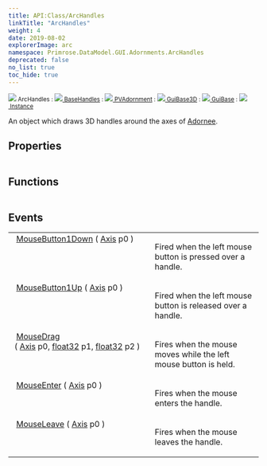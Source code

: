 ```yaml
---
title: API:Class/ArcHandles
linkTitle: "ArcHandles"
weight: 4
date: 2019-08-02
explorerImage: arc
namespace: Primrose.DataModel.GUI.Adornments.ArcHandles
deprecated: false
no_list: true
toc_hide: true
---
```

<small class="inheritance">
<span class="" href="/docs/api-reference/Class/ArcHandles"><img src="/icons/silk/arc.png"/>&nbsp;ArcHandles</span>&nbsp;:&nbsp;<a class="" href="/docs/api-reference/Class/BaseHandles"><img src="/icons/silk/default.png"/>&nbsp;BaseHandles</a>&nbsp;:&nbsp;<a class="" href="/docs/api-reference/Class/PVAdornment"><img src="/icons/silk/default.png"/>&nbsp;PVAdornment</a>&nbsp;:&nbsp;<a class="" href="/docs/api-reference/Class/GuiBase3D"><img src="/icons/silk/default.png"/>&nbsp;GuiBase3D</a>&nbsp;:&nbsp;<a class="" href="/docs/api-reference/Class/GuiBase"><img src="/icons/silk/default.png"/>&nbsp;GuiBase</a>&nbsp;:&nbsp;<a class="" href="/docs/api-reference/Class/Instance"><img src="/icons/silk/default.png"/>&nbsp;Instance</a></small>
<p class="summary">

An object which draws 3D handles around the axes of <a href="/docs/api-reference/Class/PVAdornment/Adornee" >Adornee</a>.

</p>
 
## Properties
 
<table class="studiohide">
<tbody>
</tbody>
</table>
 
## Functions
 
<table class="studiohide">
<tbody>
</tbody>
</table>
 
## Events
 
<table class="studiohide">
<tbody>
<tr class="function-row ">
<td style="vertical-align:top;white-space:normal;">
<span class="event-body" style="text-indent: -2em; padding-left: 0.5em"><a class="event-name " href="MouseButton1Down">MouseButton1Down</a></span><span style="display: inline-block">&nbsp;( <span class="param" style="white-space: nowrap"><a class="type" href="/docs/api-reference/Enum/Axis">Axis</a> p0</span> )</span></span></td>
<td style="vertical-align:top;white-space:normal;">
<p>
Fired when the left mouse button is pressed over a handle.
</p></td>
</tr>

<tr class="function-row ">
<td style="vertical-align:top;white-space:normal;">
<span class="event-body" style="text-indent: -2em; padding-left: 0.5em"><a class="event-name " href="MouseButton1Up">MouseButton1Up</a></span><span style="display: inline-block">&nbsp;( <span class="param" style="white-space: nowrap"><a class="type" href="/docs/api-reference/Enum/Axis">Axis</a> p0</span> )</span></span></td>
<td style="vertical-align:top;white-space:normal;">
<p>
Fired when the left mouse button is released over a handle.
</p></td>
</tr>

<tr class="function-row ">
<td style="vertical-align:top;white-space:normal;">
<span class="event-body" style="text-indent: -2em; padding-left: 0.5em"><a class="event-name " href="MouseDrag">MouseDrag</a></span><span style="display: inline-block">&nbsp;( <span class="param" style="white-space: nowrap"><a class="type" href="/docs/api-reference/Enum/Axis">Axis</a> p0, <a class="type" href="/docs/api-reference/System/Primitives#single">float32</a> p1, <a class="type" href="/docs/api-reference/System/Primitives#single">float32</a> p2</span> )</span></span></td>
<td style="vertical-align:top;white-space:normal;">
<p>
Fires when the mouse moves while the left mouse button is held.
</p></td>
</tr>

<tr class="function-row ">
<td style="vertical-align:top;white-space:normal;">
<span class="event-body" style="text-indent: -2em; padding-left: 0.5em"><a class="event-name " href="MouseEnter">MouseEnter</a></span><span style="display: inline-block">&nbsp;( <span class="param" style="white-space: nowrap"><a class="type" href="/docs/api-reference/Enum/Axis">Axis</a> p0</span> )</span></span></td>
<td style="vertical-align:top;white-space:normal;">
<p>
Fires when the mouse enters the handle.
</p></td>
</tr>

<tr class="function-row ">
<td style="vertical-align:top;white-space:normal;">
<span class="event-body" style="text-indent: -2em; padding-left: 0.5em"><a class="event-name " href="MouseLeave">MouseLeave</a></span><span style="display: inline-block">&nbsp;( <span class="param" style="white-space: nowrap"><a class="type" href="/docs/api-reference/Enum/Axis">Axis</a> p0</span> )</span></span></td>
<td style="vertical-align:top;white-space:normal;">
<p>
Fires when the mouse leaves the handle.
</p></td>
</tr>

</tbody>
</table>
<b>
</b>
<div class="inheritors">
<ul class="root">
</ul>
</div>
